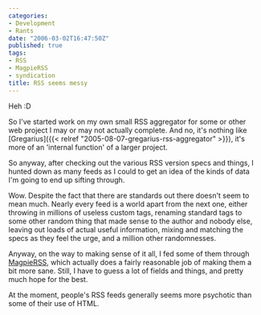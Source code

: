 ```yaml
---
categories:
- Development
- Rants
date: "2006-03-02T16:47:50Z"
published: true
tags:
- RSS
- MagpieRSS
- syndication
title: RSS seems messy
---
```


Heh :D

So I've started work on my own small RSS aggregator for some or other
web project I may or may not actually complete. And no, it's nothing
like
[Gregarius]({{< relref "2005-08-07-gregarius-rss-aggregator" >}}),
it's more of an 'internal function' of a larger project.

So anyway, after checking out the various RSS version specs and things,
I hunted down as many feeds as I could to get an idea of the kinds of
data I'm going to end up sifting through.

Wow. Despite the fact that there are standards out there doesn't seem to
mean much. Nearly every feed is a world apart from the next one, either
throwing in millions of useless custom tags, renaming standard tags to
some other random thing that made sense to the author and nobody else,
leaving out loads of actual useful information, mixing and matching the
specs as they feel the urge, and a million other randomnesses.

Anyway, on the way to making sense of it all, I fed some of them through
[MagpieRSS](http://magpierss.sf.net/), which actually does a fairly
reasonable job of making them a bit more sane. Still, I have to guess a
lot of fields and things, and pretty much hope for the best.

At the moment, people's RSS feeds generally seems more psychotic than
some of their use of HTML.
